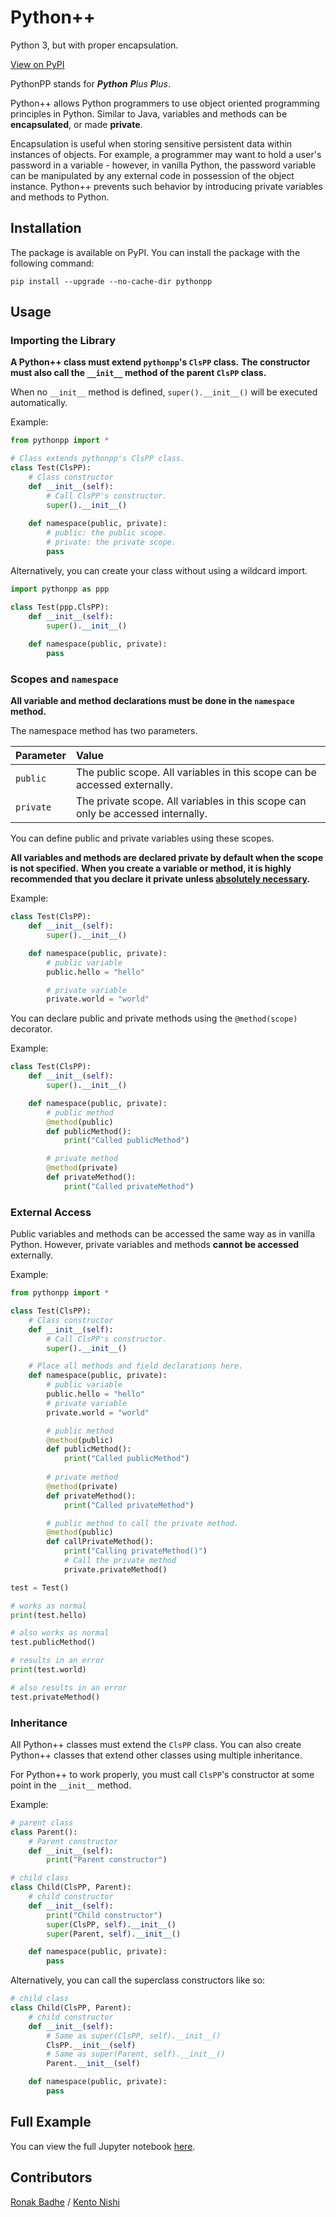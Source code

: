 # Python++
Python 3, but with proper encapsulation.

[View on PyPI](https://pypi.org/project/pythonpp/)

PythonPP stands for ***Python** **P**lus **P**lus*.

Python++ allows Python programmers to use object oriented programming principles in Python.
Similar to Java, variables and methods can be **encapsulated**, or made **private**. 

Encapsulation is useful when storing sensitive persistent data within instances of objects.
For example, a programmer may want to hold a user's password in a variable - however,
in vanilla Python, the password variable can be manipulated by any external code in possession of the object instance. 
Python++ prevents such behavior by introducing private variables and methods to Python.

## Installation
The package is available on PyPI.
You can install the package with the following command:
```shell
pip install --upgrade --no-cache-dir pythonpp
```

## Usage

### Importing the Library

**A Python++ class must extend `pythonpp`'s `ClsPP` class.**
**The constructor must also call the `__init__` method of the parent `ClsPP` class.**

When no ``__init__`` method is defined, `super().__init__()` will be executed automatically.


Example:
```python
from pythonpp import *

# Class extends pythonpp's ClsPP class.
class Test(ClsPP):
    # Class constructor
    def __init__(self):
        # Call ClsPP's constructor.
        super().__init__()
    
    def namespace(public, private):
        # public: the public scope.
        # private: the private scope.
        pass
```

Alternatively, you can create your class without using a wildcard import.

```python
import pythonpp as ppp

class Test(ppp.ClsPP):
    def __init__(self):
        super().__init__()
        
    def namespace(public, private):
        pass
```

### Scopes and `namespace`

**All variable and method declarations must be done in the `namespace` method.**

 The namespace method has two parameters.

| Parameter | Value |
|:----------|:------|
| `public`  | The public scope. All variables in this scope can be accessed externally.
| `private` | The private scope. All variables in this scope can only be accessed internally. |

You can define public and private variables using these scopes.

**All variables and methods are declared private by default when the scope is not specified.**
**When you create a variable or method, it is highly recommended that you declare it private unless <u>absolutely necessary</u>.**

Example:
```python
class Test(ClsPP):
    def __init__(self):
        super().__init__()

    def namespace(public, private):
        # public variable
        public.hello = "hello"

        # private variable
        private.world = "world"
```

You can declare public and private methods using the `@method(scope)` decorator.

Example:
```python
class Test(ClsPP):
    def __init__(self):
        super().__init__()

    def namespace(public, private):
        # public method
        @method(public)
        def publicMethod():
            print("Called publicMethod")

        # private method
        @method(private)
        def privateMethod():
            print("Called privateMethod")
```

### External Access

Public variables and methods can be accessed the same way as in vanilla Python. However, private variables and methods **cannot be accessed** externally.

Example:
```python
from pythonpp import *

class Test(ClsPP):
    # Class constructor
    def __init__(self):
        # Call ClsPP's constructor.
        super().__init__()

    # Place all methods and field declarations here.
    def namespace(public, private):
        # public variable
        public.hello = "hello"
        # private variable
        private.world = "world"

        # public method
        @method(public)
        def publicMethod():
            print("Called publicMethod")
        
        # private method
        @method(private)
        def privateMethod():
            print("Called privateMethod")

        # public method to call the private method.
        @method(public)
        def callPrivateMethod():
            print("Calling privateMethod()")
            # Call the private method
            private.privateMethod()
```
```python
test = Test()

# works as normal
print(test.hello)

# also works as normal
test.publicMethod()

# results in an error
print(test.world)

# also results in an error
test.privateMethod()
```

### Inheritance

All Python++ classes must extend the `ClsPP` class. You can also create Python++ classes that extend other classes using multiple inheritance.

For Python++ to work properly, you must call `ClsPP`'s constructor at some point in the `__init__` method.

Example:
```python
# parent class
class Parent():
    # Parent constructor
    def __init__(self):
        print("Parent constructor")

# child class
class Child(ClsPP, Parent):
    # child constructor
    def __init__(self):
        print("Child constructor")
        super(ClsPP, self).__init__()
        super(Parent, self).__init__()

    def namespace(public, private):
        pass
```

Alternatively, you can call the superclass constructors like so:

```python
# child class
class Child(ClsPP, Parent):
    # child constructor
    def __init__(self):
        # Same as super(ClsPP, self).__init__()
        ClsPP.__init__(self)
        # Same as super(Parent, self).__init__()
        Parent.__init__(self)

    def namespace(public, private):
        pass
```

## Full Example
You can view the full Jupyter notebook [here](https://github.com/r2dev2bb8/PythonPP/blob/master/examples/example.ipynb).

## Contributors

[Ronak Badhe](https://github.com/r2dev2bb8)
/
[Kento Nishi](https://github.com/KentoNishi)

